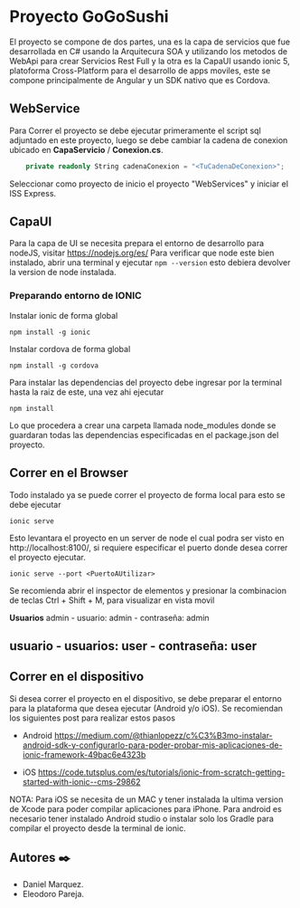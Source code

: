 

# Proyecto GoGoSushi

El proyecto se compone de dos partes, una es la capa de servicios que fue desarrollada en C# usando la Arquitecura SOA y utilizando los metodos de WebApi para crear Servicios Rest Full y la otra es la CapaUI usando ionic 5, platoforma Cross-Platform para el desarrollo de apps moviles, este  se compone principalmente de Angular y un SDK nativo que es Cordova.

## WebService

Para Correr el proyecto se debe ejecutar primeramente el script sql adjuntado en este proyecto, luego se debe cambiar la cadena de conexion ubicado en **CapaServicio** / **Conexion.cs**.

```csharp
    private readonly String cadenaConexion = "<TuCadenaDeConexion>";
```

Seleccionar como proyecto de inicio el proyecto "WebServices" y iniciar el ISS Express.

## CapaUI
Para la capa de UI se necesita prepara el entorno de desarrollo para nodeJS, visitar https://nodejs.org/es/
Para verificar que node este bien instalado, abrir una terminal y ejecutar ```npm --version``` esto debiera devolver la version de node instalada.

### Preparando entorno de IONIC

Instalar ionic de forma global 
```
npm install -g ionic
```

Instalar cordova de forma global
```
npm install -g cordova
```

Para instalar las dependencias del proyecto debe ingresar por la terminal hasta la raiz de este, una vez ahi ejecutar 
```
npm install
```
Lo que procedera a crear una carpeta llamada node_modules donde se guardaran todas las dependencias especificadas en el package.json del proyecto.

## Correr en el Browser
Todo instalado ya se puede correr el proyecto de forma local para esto se debe ejecutar
```
ionic serve
```
Esto levantara el proyecto en un server de node el cual podra ser visto en http://localhost:8100/, si requiere especificar el puerto donde desea correr el proyecto ejecutar.

```
ionic serve --port <PuertoAUtilizar>
```

Se recomienda abrir el inspector de elementos y presionar la combinacion de teclas Ctrl + Shift + M, para visualizar en vista movil

**Usuarios**
admin
    - usuario: admin
    - contraseña: admin

usuario
    - usuarios: user
    - contraseña: user
--------------------

## Correr en el dispositivo
Si desea correr el proyecto en el dispositivo, se debe preparar el entorno para la plataforma que desea ejecutar (Android y/o iOS).
Se recomiendan los siguientes post para realizar estos pasos

- Android
https://medium.com/@thianlopezz/c%C3%B3mo-instalar-android-sdk-y-configurarlo-para-poder-probar-mis-aplicaciones-de-ionic-framework-49bac6e4323b

- iOS
https://code.tutsplus.com/es/tutorials/ionic-from-scratch-getting-started-with-ionic--cms-29862

NOTA: Para iOS se necesita de un MAC y tener instalada la ultima version de Xcode para poder compilar aplicaciones para iPhone. 
Para android es necesario tener instalado Android studio o instalar solo los Gradle para compilar el proyecto desde la terminal de ionic.


## Autores ✒️

- Daniel Marquez. 
- Eleodoro Pareja. 